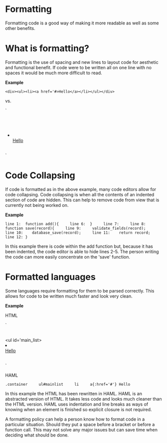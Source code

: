 # Formatting

Formatting code is a good way of making it more readable as well as some other benefits.

# What is formatting?

Formatting is the use of spacing and new lines to layout code for aesthetic and functional benefit. If code were to be written all on one line with no spaces it would be much more difficult to read.

**Example**

`<div><ul><li><a href='#>Hello</a></li></ul></div>`

vs.

`<div>      
     <ul>      
         <li>      
             <a href='#'>Hello</a>      
         </li>      
     </ul>      
 </div>`

# Code Collapsing

If code is formatted as in the above example, many code editors allow for code collapsing. Code collapsing is when all the contents of an indented section of code are hidden. This can help to remove code from view that is currently not being worked on.

**Example**

`line 1:  function add(){    
 line 6:  }    
 line 7:    
 line 8:  function save(record){    
 line 9:     validate_fields(record);    
 line 10:    database_save(record);    
 line 11:    return record;    
 line 12: }`

In this example there is code within the add function but, because it has been indented, the code editor is able to hide lines 2-5. The person writing the code can more easily concentrate on the 'save' function.

# Formatted languages

Some languages require formatting for them to be parsed correctly. This allows for code to be written much faster and look very clean.

**Example**

HTML

`<div class='container'>      
     <ul id='main_list>      
         <li>      
             <a href='#'>Hello</a>      
         </li>      
     </ul>      
 </div>`

HAML

`.container    
    ul#mainlist    
        li    
            a{:href='#'} Hello`

In this example the HTML has been rewritten in HAML. HAML is an abstracted version of HTML. It takes less code and looks much cleaner than the HTML version. HAML uses indentation and line breaks as ways of knowing when an element is finished so explicit closure is not required.

A formatting policy can help a person know how to format code in a particular situation. Should they put a space before a bracket or before a function call. This may not solve any major issues but can save time when deciding what should be done.

